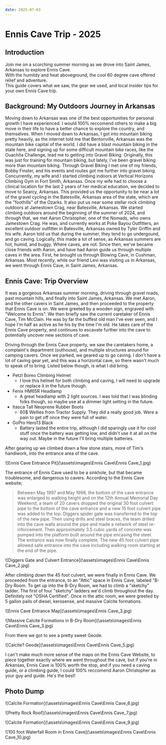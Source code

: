 ```yaml
---
date: 2025-07-03
---
```


# Ennis Cave Trip - 2025

## Introduction
Join me on a scorching summer morning as we drove into Saint James, Arkansas to explore Ennis Cave.  
With the humitdy and heat aboveground, the cool 60 degree cave offered relief and adventure.  
This guide covers what we saw, the gear we used, and local insider tips for your own Ennis Cave trip.

## Background: My Outdoors Journey in Arkansas

Moving down to Arkansas was one of the best opportunities for personal growth I have experienced.  I would 100% reccomend others to make a big move in their life to have a better chance to explore the country, and themselves. When I moved down to Arkansas, I got into mountain biking pretty heavily, as the internet told me that Bentonville, Arkansas was the mountain bike capital of the world. I did have a blast mountain biking in the state here, and signing up for some difficult mountain bike races, like the Ouachita Challenge, lead me to getting into Gravel Biking.  Originally, this was just for training for mountain biking, but lately, I've been gravel biking more than mountain biking.  Through Gravel Biking I met one of my friends, Bobby Finster, and his events and routes got me further into gravel biking. Concurrently, my wife and I started climbing indoors at Vertical Horizons Climbing Gym in Fort Smith, Arkansas. Once my wife had to choose a clinical location for the last 2 years of her medical education, we decided to move to Searcy, Arkansas.  This provided us the opportunity to be near a lot of the gravel cycling in the Batesville, Arkansas area of the state, which are the "foothills" of the Ozarks.  It also put us near some stellar rock climbing outdoors at Jamestown Crag, near Batesville, Arkansas. We started climbing outdoors around the beginning of the summer of 2024, and through that, we met Aaron Christopher, one of the Nomads, who owns Jamestown Crag. He was, and currently works at Poke Bayou Outfitters, an excellent outdoor outfitter in Batesville, Arkansas owned by Tyler Griffin and his wife. Aaron told us that during the summer, they tend to go undergound, and go caving. Logically, this made a lot of sense, as Arkansas summers are hot, humid, and buggy. Where caves, are not. Since then, we've became close friends with Aaron, and have had Aaron guide us through multiple caves in the area.  First, he brought us through Blowing Cave, in Cushman, Arkansas.  Most recently, while our friend Levi was visiting us in Arkansas, we went through Ennis Cave, in Saint James, Arkansas.

## Ennis Cave: Trip Overview

 It was a gorgeous Arkansas summer morning, driving through gravel roads, past mountain hills, and finally into Saint James, Arkansas. We met Aaron, and the other cavers in Saint James, and then proceeded to the property that Ennis Cave is on. We were greeted by a wooden sign, engraved with "Welcome to Ennis". We then briefly saw the current caretaker of Ennis Cave, Tim McClain.  He was by far the buffest old man I've ever seen, and I hope I'm half as active as he his by the time I'm old. He takes care of the Ennis Cave property, and continues to escavate further into the cave to potentially uncover new sections of cave. 

 Driving through the Ennis Cave property, we saw the caretakers home, a complaint's department (outhouse), and multiple structures around for camping cavers. Once we parked, we geared up to go caving.  I don't have a lot of caving gear yet, and this was a horizontal cave, so there wasn't much to speak of to bring.  Listed below though, is what I did bring.

- Petzl Boreo Climbing Helmet
  - I love this helmet for both climbing and caving, I will need to upgrade or replace it in the future though.
- Fenix HM65R Headlamp
  - A great headlamp with 2 light sources. I was told that I was blinding folks though, so maybe use at a dimmer light setting in the future.
- Itasca Tall Neoprene Rubber Boots
  - 60$ Wellies from Tractor Supply. They did a really good job.  Were a pain to get off once they were full of water.
- GoPro Hero13 Black
  - Battery lasted the entire trip, although I did sparingly use it for cool stuff once the battery was getting low, and didn't use it at all on the way out.  Maybe in the future I'll bring multiple batteries.

After gearing up we climbed down a few stone stairs, more of Tim's handiwork, into the entrance area of the cave.

![Ennis Cave Entrance Pit](\assets\images\Ennis Cave\Ennis Cave_1.jpg)

The entrance of Ennis Cave used to be a sinkhole, but that became troublesome, and dangerous to cavers. According to the Ennis Cave website;

>Between May 1997 and May 1998, the bottom of the cave entrance was enlarged to walking height  and on the 12th Annual Memorial Day Weekend, a team of 20 cavers dropped the original 30 foot culvert pipe to the bottom of the cave entrance and a new 15 foot culvert pipe was added to the top. Diggers spider gate was transferred to the top of the new pipe. Then using drills and steel braces, the team drilled into the cave walls around the pipe and made a network of steel re-inforcement. Then approximately 3.5 cubic yards of concrete was pumped into the platform built around the pipe encasing the steel. The entrance was now finally complete. The new 45 foot culvert pipe allowed safe entrance into the cave including walking room starting at the end of the pipe.

![Diggers Gate and Culvert Entrance](\assets\images\Ennis Cave\Ennis Cave_2.jpg)

After climbing down the 45 foot culvert, we were finally in Ennis Cave.  We proceeded from the entrance, to an "Attic" space in Ennis Cave, labeled "B-Dry Room. To get up into the B-Dry Room, we had to climb a "sketchy" ladder.  The first of four "sketchy" ladders we'd climb throughout the day. Definitely not "OSHA Certified".  Once in the attic room, we were greeted by 5 gallon pails of diesel, kerosense, and massive Calcite formations.

![Ennis Cave Entrance Map](\assets\images\Ennis Cave_3.jpg)

![Massive Calcite Formations in B-Dry Room](\assets\images\Ennis Cave\Ennis Cave_3.jpg)

From there we got to see a pretty sweet Geode.

![Calcite? Geode](\assets\images\Ennis Cave\Ennis Cave_5.jpg)

I can't make much more sense of the maps on the Ennis Cave Website, to piece together exactly where we went throughout the cave, but if you're in Arkansas, Ennis Cave is 100% worth the stop, and if you need a caving guide, or a climbing guide, I could 100% reccomend Aaron Christopher as your guy and guide.  He's the best!

## Photo Dump

![Calcite Formation](\assets\images\Ennis Cave\Ennis Cave_6.jpg)

![Pretty Rock Roof](\assets\images\Ennis Cave\Ennis Cave_7.jpg)

![Calcite Formation](\assets\images\Ennis Cave\Ennis Cave_9.jpg)

![100 foot Waterfall Room in Ennis Cave](\assets\images\Ennis Cave\Ennis Cave_10.jpg)




